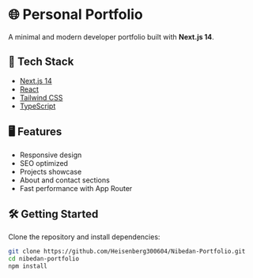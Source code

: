 # 🌐 Personal Portfolio

A minimal and modern developer portfolio built with **Next.js 14**.

## 🚀 Tech Stack

- [Next.js 14](https://nextjs.org/)
- [React](https://reactjs.org/)
- [Tailwind CSS](https://tailwindcss.com/)
- [TypeScript](https://www.typescriptlang.org/)

## 🖥️ Features

- Responsive design
- SEO optimized
- Projects showcase
- About and contact sections
- Fast performance with App Router

## 🛠️ Getting Started

Clone the repository and install dependencies:

```bash
git clone https://github.com/Heisenberg300604/Nibedan-Portfolio.git
cd nibedan-portfolio
npm install
